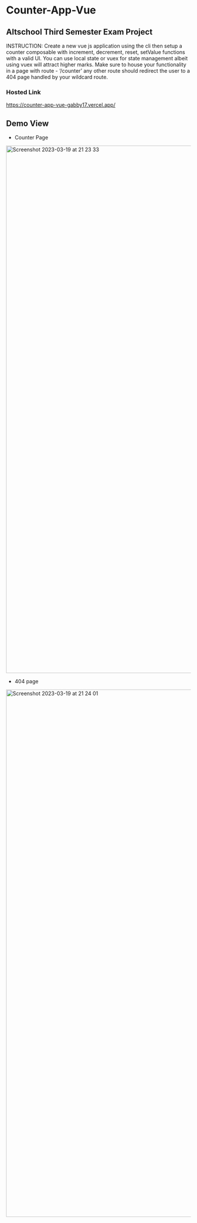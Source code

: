 # Counter-App-Vue

## Altschool Third Semester Exam Project

INSTRUCTION: Create a new vue js application using the cli then setup a counter composable with increment, decrement, reset, setValue functions with a valid UI. You can use local state or vuex for state management albeit using vuex will attract higher marks. Make sure to house your functionality in a page with route - ‘/counter’ any other route should redirect the user to a 404 page handled by your wildcard route.

### Hosted Link

https://counter-app-vue-gabby17.vercel.app/

## Demo View

* Counter Page 
<img width="1440" alt="Screenshot 2023-03-19 at 21 23 33" src="https://user-images.githubusercontent.com/79756092/226206965-4271f92c-9b44-4be8-8bcc-fe02413dbd89.png">

* 404 page
<img width="1440" alt="Screenshot 2023-03-19 at 21 24 01" src="https://user-images.githubusercontent.com/79756092/226206973-40c21e72-48f3-406e-964d-475fcd60e1e3.png">


